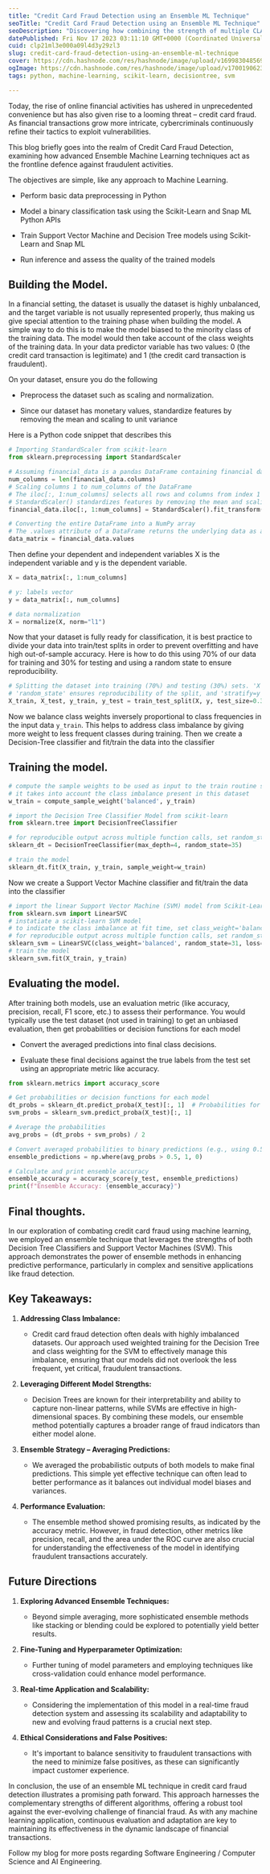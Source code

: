 ```yaml
---
title: "Credit Card Fraud Detection using an Ensemble ML Technique"
seoTitle: "Credit Card Fraud Detection using an Ensemble ML Technique"
seoDescription: "Discovering how combining the strength of multiple CLASSIFICATION models fortifies CREDIT CARD security,"
datePublished: Fri Nov 17 2023 03:11:10 GMT+0000 (Coordinated Universal Time)
cuid: clp21ml3e000a09l4d3y29zl3
slug: credit-card-fraud-detection-using-an-ensemble-ml-technique
cover: https://cdn.hashnode.com/res/hashnode/image/upload/v1699830485697/dafc4682-ceb2-41cb-a014-015d34600c32.png
ogImage: https://cdn.hashnode.com/res/hashnode/image/upload/v1700190623755/e38e4bfd-3484-4bd1-8c49-0fa4c759a996.png
tags: python, machine-learning, scikit-learn, decisiontree, svm

---
```


Today, the rise of online financial activities has ushered in unprecedented convenience but has also given rise to a looming threat – credit card fraud. As financial transactions grow more intricate, cybercriminals continuously refine their tactics to exploit vulnerabilities.

This blog briefly goes into the realm of Credit Card Fraud Detection, examining how advanced Ensemble Machine Learning techniques act as the frontline defence against fraudulent activities.

The objectives are simple, like any approach to Machine Learning.

* Perform basic data preprocessing in Python
    
* Model a binary classification task using the Scikit-Learn and Snap ML Python APIs
    
* Train Support Vector Machine and Decision Tree models using Scikit-Learn and Snap ML
    
* Run inference and assess the quality of the trained models
    

## Building the Model.

In a financial setting, the dataset is usually the dataset is highly unbalanced, and the target variable is not usually represented properly, thus making us give special attention to the training phase when building the model. A simple way to do this is to make the model biased to the minority class of the training data. The model would then take account of the class weights of the training data. In your data predictor variable has two values: 0 (the credit card transaction is legitimate) and 1 (the credit card transaction is fraudulent).

On your dataset, ensure you do the following

* Preprocess the dataset such as scaling and normalization.
    
* Since our dataset has monetary values, standardize features by removing the mean and scaling to unit variance
    

Here is a Python code snippet that describes this

```python
# Importing StandardScaler from scikit-learn
from sklearn.preprocessing import StandardScaler

# Assuming financial_data is a pandas DataFrame containing financial data
num_columns = len(financial_data.columns)
# Scaling columns 1 to num_columns of the DataFrame
# The iloc[:, 1:num_columns] selects all rows and columns from index 1 to nth
# StandardScaler() standardizes features by removing the mean and scaling to unit variance
financial_data.iloc[:, 1:num_columns] = StandardScaler().fit_transform(financial_data.iloc[:, 1:num_columns])

# Converting the entire DataFrame into a NumPy array
# The .values attribute of a DataFrame returns the underlying data as a NumPy array
data_matrix = financial_data.values
```

Then define your dependent and independent variables X is the independent variable and y is the dependent variable.

```python
X = data_matrix[:, 1:num_columns]

# y: labels vector
y = data_matrix[:, num_columns]

# data normalization
X = normalize(X, norm="l1")
```

Now that your dataset is fully ready for classification, it is best practice to divide your data into train/test splits in order to prevent overfitting and have high out-of-sample accuracy. Here is how to do this using 70% of our data for training and 30% for testing and using a random state to ensure reproducibility.

```python
# Splitting the dataset into training (70%) and testing (30%) sets. 'X' and 'y' are features and labels, respectively.
# 'random_state' ensures reproducibility of the split, and 'stratify=y' ensures distribution of labels is consistent in both sets.
X_train, X_test, y_train, y_test = train_test_split(X, y, test_size=0.3, random_state=42, stratify=y)
```

Now we balance class weights inversely proportional to class frequencies in the input data `y_train`. This helps to address class imbalance by giving more weight to less frequent classes during training. Then we create a Decision-Tree classifier and fit/train the data into the classifier

## Training the model.

```python
# compute the sample weights to be used as input to the train routine so that 
# it takes into account the class imbalance present in this dataset
w_train = compute_sample_weight('balanced', y_train)

# import the Decision Tree Classifier Model from scikit-learn
from sklearn.tree import DecisionTreeClassifier

# for reproducible output across multiple function calls, set random_state to a given integer value
sklearn_dt = DecisionTreeClassifier(max_depth=4, random_state=35)

# train the model
sklearn_dt.fit(X_train, y_train, sample_weight=w_train)
```

Now we create a Support Vector Machine classifier and fit/train the data into the classifier

```python
# import the linear Support Vector Machine (SVM) model from Scikit-Learn
from sklearn.svm import LinearSVC
# instatiate a scikit-learn SVM model
# to indicate the class imbalance at fit time, set class_weight='balanced'
# for reproducible output across multiple function calls, set random_state to a given integer value
sklearn_svm = LinearSVC(class_weight='balanced', random_state=31, loss="hinge", fit_intercept=False)
# train the model
sklearn_svm.fit(X_train, y_train)
```

## Evaluating the model.

After training both models, use an evaluation metric (like accuracy, precision, recall, F1 score, etc.) to assess their performance. You would typically use the test dataset (not used in training) to get an unbiased evaluation, then get probabilities or decision functions for each model

* Convert the averaged predictions into final class decisions.
    
* Evaluate these final decisions against the true labels from the test set using an appropriate metric like accuracy.
    

```python
from sklearn.metrics import accuracy_score

# Get probabilities or decision functions for each model
dt_probs = sklearn_dt.predict_proba(X_test)[:, 1]  # Probabilities for the positive class
svm_probs = sklearn_svm.predict_proba(X_test)[:, 1]

# Average the probabilities
avg_probs = (dt_probs + svm_probs) / 2

# Convert averaged probabilities to binary predictions (e.g., using 0.5 as a threshold)
ensemble_predictions = np.where(avg_probs > 0.5, 1, 0)

# Calculate and print ensemble accuracy
ensemble_accuracy = accuracy_score(y_test, ensemble_predictions)
print(f"Ensemble Accuracy: {ensemble_accuracy}")
```

## Final thoughts.

In our exploration of combating credit card fraud using machine learning, we employed an ensemble technique that leverages the strengths of both Decision Tree Classifiers and Support Vector Machines (SVM). This approach demonstrates the power of ensemble methods in enhancing predictive performance, particularly in complex and sensitive applications like fraud detection.

## **Key Takeaways:**

1. **Addressing Class Imbalance:**
    
    * Credit card fraud detection often deals with highly imbalanced datasets. Our approach used weighted training for the Decision Tree and class weighting for the SVM to effectively manage this imbalance, ensuring that our models did not overlook the less frequent, yet critical, fraudulent transactions.
        
2. **Leveraging Different Model Strengths:**
    
    * Decision Trees are known for their interpretability and ability to capture non-linear patterns, while SVMs are effective in high-dimensional spaces. By combining these models, our ensemble method potentially captures a broader range of fraud indicators than either model alone.
        
3. **Ensemble Strategy – Averaging Predictions:**
    
    * We averaged the probabilistic outputs of both models to make final predictions. This simple yet effective technique can often lead to better performance as it balances out individual model biases and variances.
        
4. **Performance Evaluation:**
    
    * The ensemble method showed promising results, as indicated by the accuracy metric. However, in fraud detection, other metrics like precision, recall, and the area under the ROC curve are also crucial for understanding the effectiveness of the model in identifying fraudulent transactions accurately.
        

## **Future Directions**

1. **Exploring Advanced Ensemble Techniques:**
    
    * Beyond simple averaging, more sophisticated ensemble methods like stacking or blending could be explored to potentially yield better results.
        
2. **Fine-Tuning and Hyperparameter Optimization:**
    
    * Further tuning of model parameters and employing techniques like cross-validation could enhance model performance.
        
3. **Real-time Application and Scalability:**
    
    * Considering the implementation of this model in a real-time fraud detection system and assessing its scalability and adaptability to new and evolving fraud patterns is a crucial next step.
        
4. **Ethical Considerations and False Positives:**
    
    * It's important to balance sensitivity to fraudulent transactions with the need to minimize false positives, as these can significantly impact customer experience.
        

In conclusion, the use of an ensemble ML technique in credit card fraud detection illustrates a promising path forward. This approach harnesses the complementary strengths of different algorithms, offering a robust tool against the ever-evolving challenge of financial fraud. As with any machine learning application, continuous evaluation and adaptation are key to maintaining its effectiveness in the dynamic landscape of financial transactions.

Follow my blog for more posts regarding Software Engineering / Computer Science and AI Engineering.
